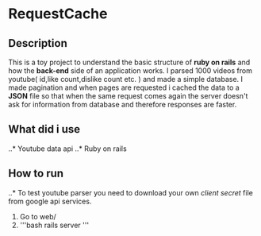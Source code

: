 # RequestCache
## Description
  This is a toy project to understand the basic structure of **ruby on rails** and how the **back-end** side of an application works. I parsed 1000 videos from youtube( id,like count,dislike count etc. ) and made a simple database. I made pagination and when pages are requested i cached the data to a **JSON** file so that when the same request comes again the server doesn't ask for information from database and therefore responses are faster.
## What did i use
  ..* Youtube data api
  ..* Ruby on rails
## How to run
  ..* To test youtube parser you need to download your own *client secret* file from google api services.
  1. Go to web/
  2. '''bash
    rails server
  '''
